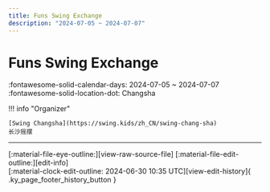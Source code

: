```yaml
---
title: Funs Swing Exchange
description: "2024-07-05 ~ 2024-07-07"
---
```


# Funs Swing Exchange 

:fontawesome-solid-calendar-days: 2024-07-05 ~ 2024-07-07  
:fontawesome-solid-location-dot: Changsha  

!!! info "Organizer"

    [Swing Changsha](https://swing.kids/zh_CN/swing-chang-sha)  
    长沙摇摆  

---

<div class="ky_page_footer" markdown>
<div class="ky_page_footer_trailing" markdown="span">
[:material-file-eye-outline:][view-raw-source-file]
[:material-file-edit-outline:][edit-info]
</div>
<div class="ky_page_footer_leading" markdown="span">
[:material-clock-edit-outline: 2024-06-30 10:35 UTC][view-edit-history]{ .ky_page_footer_history_button }
</div>
</div>

[view-raw-source-file]: https://github.com/swingdance/events/blob/main/2024/zh_CN/funs-swing-exchange-2024.json "View Raw Source File"
[edit-info]: https://github.com/swingdance/events/issues/new?assignees=&labels=update+event&projects=&template=03-update_entity.yml&title=Update%20Event%3A%202024%2Fzh_CN%20%E2%80%A2%20Funs%20Swing%20Exchange&region=zh_CN&year=2024&id=funs-swing-exchange-2024&name=Funs%20Swing%20Exchange&org_id=swing-chang-sha "Edit Info"

[view-edit-history]: https://github.com/swingdance/events/commits/main/2024/zh_CN/funs-swing-exchange-2024.json "View Edit History"
